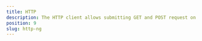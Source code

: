 ```yaml
---
title: HTTP
description: The HTTP client allows submitting GET and POST request on both iOS and Android. 
position: 9
slug: http-ng
---
```

